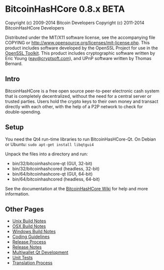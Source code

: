 BitcoinHasHCore 0.8.x BETA
====================

Copyright (c) 2009-2014 Bitcoin Developers
Copyright (c) 2011-2014 BitcoinHasHCore Developers

Distributed under the MIT/X11 software license, see the accompanying
file COPYING or http://www.opensource.org/licenses/mit-license.php.
This product includes software developed by the OpenSSL Project for use in the [OpenSSL Toolkit](http://www.openssl.org/). This product includes
cryptographic software written by Eric Young ([eay@cryptsoft.com](mailto:eay@cryptsoft.com)), and UPnP software written by Thomas Bernard.


Intro
---------------------
BitcoinHasHCore is a free open source peer-to-peer electronic cash system that is
completely decentralized, without the need for a central server or trusted
parties.  Users hold the crypto keys to their own money and transact directly
with each other, with the help of a P2P network to check for double-spending.


Setup
---------------------
You need the Qt4 run-time libraries to run BitcoinHasHCore-Qt. On Debian or Ubuntu:
	`sudo apt-get install libqtgui4`

Unpack the files into a directory and run:

- bin/32/bitcoinhashcore-qt (GUI, 32-bit)
- bin/32/bitcoinhashcored (headless, 32-bit)
- bin/64/bitcoinhashcore-qt (GUI, 64-bit)
- bin/64/bitcoinhashcored (headless, 64-bit)

See the documentation at the [BitcoinHasHCore Wiki](http://bitcoinhashcore.info)
for help and more information.


Other Pages
---------------------
- [Unix Build Notes](build-unix.md)
- [OSX Build Notes](build-osx.md)
- [Windows Build Notes](build-msw.md)
- [Coding Guidelines](coding.md)
- [Release Process](release-process.md)
- [Release Notes](release-notes.md)
- [Multiwallet Qt Development](multiwallet-qt.md)
- [Unit Tests](unit-tests.md)
- [Translation Process](translation_process.md)
